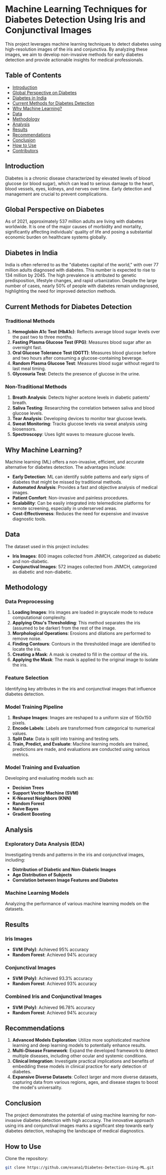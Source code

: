 # Machine Learning Techniques for Diabetes Detection Using Iris and Conjunctival Images

This project leverages machine learning techniques to detect diabetes using high-resolution images of the iris and conjunctiva. By analyzing these images, we aim to develop non-invasive methods for early diabetes detection and provide actionable insights for medical professionals.

## Table of Contents
- [Introduction](#introduction)
- [Global Perspective on Diabetes](#global-perspective-on-diabetes)
- [Diabetes in India](#diabetes-in-india)
- [Current Methods for Diabetes Detection](#current-methods-for-diabetes-detection)
- [Why Machine Learning?](#why-machine-learning)
- [Data](#data)
- [Methodology](#methodology)
- [Analysis](#analysis)
- [Results](#results)
- [Recommendations](#recommendations)
- [Conclusion](#conclusion)
- [How to Use](#how-to-use)
- [Contributors](#contributors)

## Introduction
Diabetes is a chronic disease characterized by elevated levels of blood glucose (or blood sugar), which can lead to serious damage to the heart, blood vessels, eyes, kidneys, and nerves over time. Early detection and management are crucial to prevent complications.

## Global Perspective on Diabetes
As of 2021, approximately 537 million adults are living with diabetes worldwide. It is one of the major causes of morbidity and mortality, significantly affecting individuals' quality of life and posing a substantial economic burden on healthcare systems globally.

## Diabetes in India
India is often referred to as the "diabetes capital of the world," with over 77 million adults diagnosed with diabetes. This number is expected to rise to 134 million by 2045. The high prevalence is attributed to genetic predisposition, lifestyle changes, and rapid urbanization. Despite the large number of cases, nearly 50% of people with diabetes remain undiagnosed, highlighting the need for improved detection methods.

## Current Methods for Diabetes Detection
### Traditional Methods
1. **Hemoglobin A1c Test (HbA1c)**: Reflects average blood sugar levels over the past two to three months.
2. **Fasting Plasma Glucose Test (FPG)**: Measures blood sugar after an overnight fast.
3. **Oral Glucose Tolerance Test (OGTT)**: Measures blood glucose before and two hours after consuming a glucose-containing beverage.
4. **Random Plasma Glucose Test**: Measures blood sugar without regard to last meal timing.
5. **Glycosuria Test**: Detects the presence of glucose in the urine.

### Non-Traditional Methods
1. **Breath Analysis**: Detects higher acetone levels in diabetic patients' breath.
2. **Saliva Testing**: Researching the correlation between saliva and blood glucose levels.
3. **Tear Analysis**: Developing devices to monitor tear glucose levels.
4. **Sweat Monitoring**: Tracks glucose levels via sweat analysis using biosensors.
5. **Spectroscopy**: Uses light waves to measure glucose levels.

## Why Machine Learning?
Machine learning (ML) offers a non-invasive, efficient, and accurate alternative for diabetes detection. The advantages include:
- **Early Detection**: ML can identify subtle patterns and early signs of diabetes that might be missed by traditional methods.
- **Automated Analysis**: Provides a fast and objective analysis of medical images.
- **Patient Comfort**: Non-invasive and painless procedures.
- **Scalability**: Can be easily integrated into telemedicine platforms for remote screening, especially in underserved areas.
- **Cost-Effectiveness**: Reduces the need for expensive and invasive diagnostic tools.

## Data
The dataset used in this project includes:
- **Iris Images**: 800 images collected from JNMCH, categorized as diabetic and non-diabetic.
- **Conjunctival Images**: 572 images collected from JNMCH, categorized as diabetic and non-diabetic.

## Methodology
### Data Preprocessing
1. **Loading Images**: Iris images are loaded in grayscale mode to reduce computational complexity.
2. **Applying Otsu's Thresholding**: This method separates the iris (assumed to be darker) from the rest of the image.
3. **Morphological Operations**: Erosions and dilations are performed to remove noise.
4. **Finding Contours**: Contours in the thresholded image are identified to locate the iris.
5. **Creating a Mask**: A mask is created to fill in the contour of the iris.
6. **Applying the Mask**: The mask is applied to the original image to isolate the iris.

### Feature Selection
Identifying key attributes in the iris and conjunctival images that influence diabetes detection.

### Model Training Pipeline
1. **Reshape Images**: Images are reshaped to a uniform size of 150x150 pixels.
2. **Encode Labels**: Labels are transformed from categorical to numerical values.
3. **Split Data**: Data is split into training and testing sets.
4. **Train, Predict, and Evaluate**: Machine learning models are trained, predictions are made, and evaluations are conducted using various metrics.

### Model Training and Evaluation
Developing and evaluating models such as:
- **Decision Trees**
- **Support Vector Machine (SVM)**
- **K-Nearest Neighbors (KNN)**
- **Random Forest**
- **Naive Bayes**
- **Gradient Boosting**

## Analysis
### Exploratory Data Analysis (EDA)
Investigating trends and patterns in the iris and conjunctival images, including:
- **Distribution of Diabetic and Non-Diabetic Images**
- **Age Distribution of Subjects**
- **Correlation between Image Features and Diabetes**

### Machine Learning Models
Analyzing the performance of various machine learning models on the datasets. 

## Results
### Iris Images
- **SVM (Poly)**: Achieved 95% accuracy
- **Random Forest**: Achieved 94% accuracy

### Conjunctival Images
- **SVM (Poly)**: Achieved 93.3% accuracy
- **Random Forest**: Achieved 93% accuracy

### Combined Iris and Conjunctival Images
- **SVM (Poly)**: Achieved 96.78% accuracy
- **Random Forest**: Achieved 94% accuracy

## Recommendations
1. **Advanced Models Exploration**: Utilize more sophisticated machine learning and deep learning models to potentially enhance results.
2. **Multi-Disease Framework**: Expand the developed framework to detect multiple diseases, including other ocular and systemic conditions.
3. **Clinical Integration**: Investigate practical implications and benefits of embedding these models in clinical practice for early detection of diabetes.
4. **Expansive Diverse Datasets**: Collect larger and more diverse datasets, capturing data from various regions, ages, and disease stages to boost the model's universality.

## Conclusion
The project demonstrates the potential of using machine learning for non-invasive diabetes detection with high accuracy. The innovative approach using iris and conjunctival images marks a significant step towards early diabetes detection, reshaping the landscape of medical diagnostics.

## How to Use
Clone the repository:
```sh
git clone https://github.com/esana1/Diabetes-Detection-Using-ML.git
